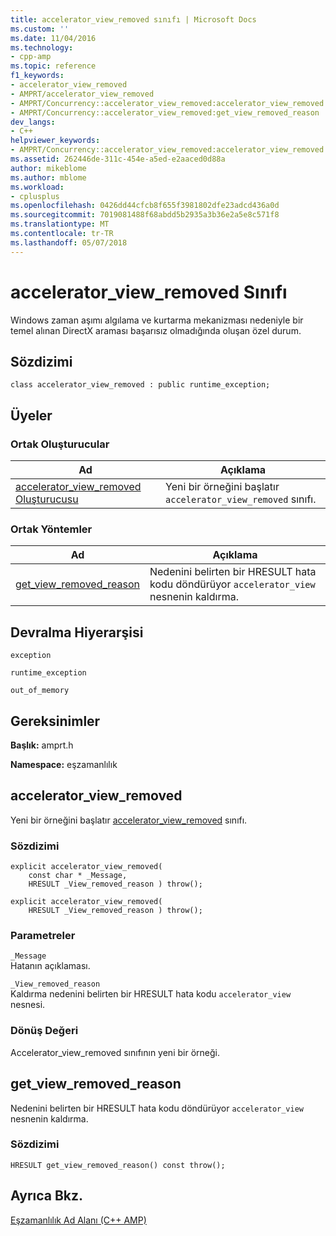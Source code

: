 ```yaml
---
title: accelerator_view_removed sınıfı | Microsoft Docs
ms.custom: ''
ms.date: 11/04/2016
ms.technology:
- cpp-amp
ms.topic: reference
f1_keywords:
- accelerator_view_removed
- AMPRT/accelerator_view_removed
- AMPRT/Concurrency::accelerator_view_removed:accelerator_view_removed
- AMPRT/Concurrency::accelerator_view_removed:get_view_removed_reason
dev_langs:
- C++
helpviewer_keywords:
- AMPRT/Concurrency::accelerator_view_removed:accelerator_view_removed Class
ms.assetid: 262446de-311c-454e-a5ed-e2aaced0d88a
author: mikeblome
ms.author: mblome
ms.workload:
- cplusplus
ms.openlocfilehash: 0426dd44cfcb8f655f3981802dfe23adcd436a0d
ms.sourcegitcommit: 7019081488f68abdd5b2935a3b36e2a5e8c571f8
ms.translationtype: MT
ms.contentlocale: tr-TR
ms.lasthandoff: 05/07/2018
---
```

# <a name="acceleratorviewremoved-class"></a>accelerator_view_removed Sınıfı
Windows zaman aşımı algılama ve kurtarma mekanizması nedeniyle bir temel alınan DirectX araması başarısız olmadığında oluşan özel durum.  
  
## <a name="syntax"></a>Sözdizimi  
  
```  
class accelerator_view_removed : public runtime_exception;  
```  
  
## <a name="members"></a>Üyeler  
  
### <a name="public-constructors"></a>Ortak Oluşturucular  
  
|Ad|Açıklama|  
|----------|-----------------|  
|[accelerator_view_removed Oluşturucusu](#ctor)|Yeni bir örneğini başlatır `accelerator_view_removed` sınıfı.|  

### <a name="public-methods"></a>Ortak Yöntemler  
  
|Ad|Açıklama|  
|----------|-----------------|  
|[get_view_removed_reason](#get_view_removed_reason)|Nedenini belirten bir HRESULT hata kodu döndürüyor `accelerator_view` nesnenin kaldırma.|  
  
## <a name="inheritance-hierarchy"></a>Devralma Hiyerarşisi  
 `exception`  
  
 `runtime_exception`  
  
 `out_of_memory`  
  
## <a name="requirements"></a>Gereksinimler  
 **Başlık:** amprt.h  
  
 **Namespace:** eşzamanlılık  

## <a name="ctor"></a> accelerator_view_removed 

Yeni bir örneğini başlatır [accelerator_view_removed](accelerator-view-removed-class.md) sınıfı.  
  
### <a name="syntax"></a>Sözdizimi  
  
```  
explicit accelerator_view_removed(  
    const char * _Message,  
    HRESULT _View_removed_reason ) throw();  
  
explicit accelerator_view_removed(  
    HRESULT _View_removed_reason ) throw();  
```  
  
### <a name="parameters"></a>Parametreler  
 `_Message`  
 Hatanın açıklaması.  
  
 `_View_removed_reason`  
 Kaldırma nedenini belirten bir HRESULT hata kodu `accelerator_view` nesnesi.  
  
### <a name="return-value"></a>Dönüş Değeri  
 Accelerator_view_removed sınıfının yeni bir örneği.  
  
## <a name="get_view_removed_reason_method"></a> get_view_removed_reason 

Nedenini belirten bir HRESULT hata kodu döndürüyor `accelerator_view` nesnenin kaldırma.  
  
### <a name="syntax"></a>Sözdizimi  
  
```  
HRESULT get_view_removed_reason() const throw();  
```  
  
 
## <a name="see-also"></a>Ayrıca Bkz.  
 [Eşzamanlılık Ad Alanı (C++ AMP)](concurrency-namespace-cpp-amp.md)
